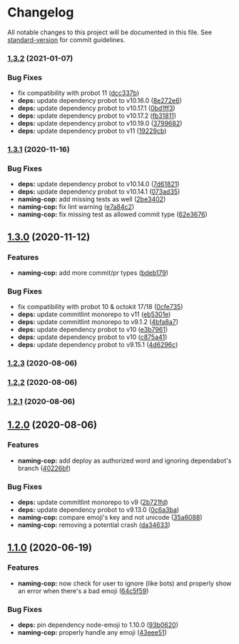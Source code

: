 # Changelog

All notable changes to this project will be documented in this file. See [standard-version](https://github.com/conventional-changelog/standard-version) for commit guidelines.

### [1.3.2](https://github.com/p3ol/hypnobots/compare/v1.3.1...v1.3.2) (2021-01-07)


### Bug Fixes

* fix compatibility with probot 11 ([dcc337b](https://github.com/p3ol/hypnobots/commit/dcc337b6c0c0e9b9a90fa1ad25e3dc7f2be297b4))
* **deps:** update dependency probot to v10.16.0 ([8e272e6](https://github.com/p3ol/hypnobots/commit/8e272e6b6c5773b6539999769eb2dfb596bafdbe))
* **deps:** update dependency probot to v10.17.1 ([0bd1ff3](https://github.com/p3ol/hypnobots/commit/0bd1ff35bebc2d22646c2beaae9e982e0f99cb01))
* **deps:** update dependency probot to v10.17.2 ([fb31811](https://github.com/p3ol/hypnobots/commit/fb318118578b54725a2291399db0205af77b71c9))
* **deps:** update dependency probot to v10.19.0 ([3799682](https://github.com/p3ol/hypnobots/commit/3799682f6d32b6f1f23e47f3fae87bfcdb5455b5))
* **deps:** update dependency probot to v11 ([19229cb](https://github.com/p3ol/hypnobots/commit/19229cb4b499255f572cb5fbca8e42ff0a1cfcd0))

### [1.3.1](https://github.com/p3ol/hypnobots/compare/v1.3.0...v1.3.1) (2020-11-16)


### Bug Fixes

* **deps:** update dependency probot to v10.14.0 ([7d61821](https://github.com/p3ol/hypnobots/commit/7d618218957eb82c2d16edddd51cf9d5ff5c4a66))
* **deps:** update dependency probot to v10.14.1 ([073ad35](https://github.com/p3ol/hypnobots/commit/073ad35bc540c4f55851c7651e34739a039575ed))
* **naming-cop:** add missing tests as well ([2be3402](https://github.com/p3ol/hypnobots/commit/2be3402bba09d137b80b71d410bf0f4794338817))
* **naming-cop:** fix lint warning ([e7a84c2](https://github.com/p3ol/hypnobots/commit/e7a84c2481be36b3667c46fe4933b6b4c32ffee1))
* **naming-cop:** fix missing test as allowed commit type ([62e3676](https://github.com/p3ol/hypnobots/commit/62e3676228736deb6b668fbab763a91fa54aed4e))

## [1.3.0](https://github.com/p3ol/hypnobots/compare/v1.2.3...v1.3.0) (2020-11-12)


### Features

* **naming-cop:** add more commit/pr types ([bdeb179](https://github.com/p3ol/hypnobots/commit/bdeb179a8dc968b83f7210107a17582096f61f0c))


### Bug Fixes

* fix compatibility with probot 10 & octokit 17/18 ([0cfe735](https://github.com/p3ol/hypnobots/commit/0cfe735b2c74dae01696f39fe1840e725ac81dcf))
* **deps:** update commitlint monorepo to v11 ([eb5301e](https://github.com/p3ol/hypnobots/commit/eb5301ef9c2ba9b096592c84ee4e2013df9b55ee))
* **deps:** update commitlint monorepo to v9.1.2 ([4bfa8a7](https://github.com/p3ol/hypnobots/commit/4bfa8a787bb8576a0882c0922cd081c29f8d2bcc))
* **deps:** update dependency probot to v10 ([e3b7961](https://github.com/p3ol/hypnobots/commit/e3b79615e4ac21e070e0c90d0c1ac0bb4df4947c))
* **deps:** update dependency probot to v10 ([c875a41](https://github.com/p3ol/hypnobots/commit/c875a4179de71400a37c3cf7dfb791404a69c5ba))
* **deps:** update dependency probot to v9.15.1 ([4d6296c](https://github.com/p3ol/hypnobots/commit/4d6296cfee015e6c67ae370ba614403623ed9b2d))

### [1.2.3](https://github.com/p3ol/hypnobots/compare/v1.2.2...v1.2.3) (2020-08-06)

### [1.2.2](https://github.com/p3ol/hypnobots/compare/v1.2.1...v1.2.2) (2020-08-06)

### [1.2.1](https://github.com/p3ol/hypnobots/compare/v1.2.0...v1.2.1) (2020-08-06)

## [1.2.0](https://github.com/p3ol/hypnobots/compare/v1.1.0...v1.2.0) (2020-08-06)


### Features

* **naming-cop:** add deploy as authorized word and ignoring dependabot's branch ([40226bf](https://github.com/p3ol/hypnobots/commit/40226bf09a402c572798e615d1502fa780572bb0))


### Bug Fixes

* **deps:** update commitlint monorepo to v9 ([2b721fd](https://github.com/p3ol/hypnobots/commit/2b721fd90354625e078efd4531e77bd49c044b70))
* **deps:** update dependency probot to v9.13.0 ([0c6a3ba](https://github.com/p3ol/hypnobots/commit/0c6a3ba426ab21bef44929de75b213d73c98b0c4))
* **naming-cop:** compare emoji's key and not unicode ([35a6088](https://github.com/p3ol/hypnobots/commit/35a608836fdafd631af9ce0d0c32572927f482a1))
* **naming-cop:** removing a potential crash ([da34633](https://github.com/p3ol/hypnobots/commit/da346335aa923fb9d5009f76f97b2a5c374ebc42))

## [1.1.0](https://github.com/p3ol/hypnobots/compare/v1.0.0...v1.1.0) (2020-06-19)


### Features

* **naming-cop:** now check for user to ignore (like bots) and properly show an error when there's a bad emoji ([64c5f59](https://github.com/p3ol/hypnobots/commit/64c5f59d45805acf0649e9daa907b7fcf8ac9754))


### Bug Fixes

* **deps:** pin dependency node-emoji to 1.10.0 ([93b0620](https://github.com/p3ol/hypnobots/commit/93b0620096af4b95853a1f0548e74481f6280b97))
* **naming-cop:** properly handle any emoji ([43eee51](https://github.com/p3ol/hypnobots/commit/43eee510ffc11b165c741365a1e750cdd0006452))
